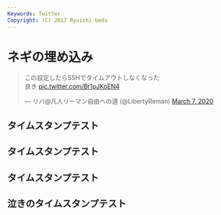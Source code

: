 ```yaml
---
Keywords: Twitter
Copyright: (C) 2017 Ryuichi Ueda
---
```


# ネギの埋め込み

<blockquote class="twitter-tweet"><p lang="ja" dir="ltr">この設定したらSSHでタイムアウトしなくなった<br>良き <a href="https://t.co/Br1pJKoEN4">pic.twitter.com/Br1pJKoEN4</a></p>&mdash; リバ@凡人リーマン自由への道 (@LibertyReman) <a href="https://twitter.com/LibertyReman/status/1236246545906814976?ref_src=twsrc%5Etfw">March 7, 2020</a></blockquote> <script async src="https://platform.twitter.com/widgets.js" charset="utf-8"></script>

## タイムスタンプテスト
## タイムスタンプテスト
## タイムスタンプテスト
## 泣きのタイムスタンプテスト
